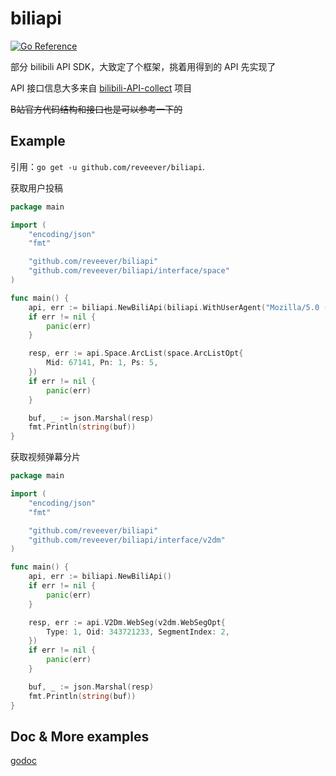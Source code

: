 # biliapi
[![Go Reference](https://pkg.go.dev/badge/github.com/reveever/biliapi.svg)](https://pkg.go.dev/github.com/reveever/biliapi)

部分 bilibili API SDK，大致定了个框架，挑着用得到的 API 先实现了

API 接口信息大多来自 [bilibili-API-collect](https://github.com/SocialSisterYi/bilibili-API-collect) 项目

~~B站官方代码结构和接口也是可以参考一下的~~

## Example

引用：`go get -u github.com/reveever/biliapi`.

获取用户投稿
```go
package main

import (
	"encoding/json"
	"fmt"

	"github.com/reveever/biliapi"
	"github.com/reveever/biliapi/interface/space"
)

func main() {
	api, err := biliapi.NewBiliApi(biliapi.WithUserAgent("Mozilla/5.0 (Windows NT 10.0; Win64; x64; rv:98.0) Gecko/20100101 Firefox/98.0"))
	if err != nil {
		panic(err)
	}

	resp, err := api.Space.ArcList(space.ArcListOpt{
		Mid: 67141, Pn: 1, Ps: 5,
	})
	if err != nil {
		panic(err)
	}

	buf, _ := json.Marshal(resp)
	fmt.Println(string(buf))
}
```

获取视频弹幕分片
```go
package main

import (
	"encoding/json"
	"fmt"

	"github.com/reveever/biliapi"
	"github.com/reveever/biliapi/interface/v2dm"
)

func main() {
	api, err := biliapi.NewBiliApi()
	if err != nil {
		panic(err)
	}

	resp, err := api.V2Dm.WebSeg(v2dm.WebSegOpt{
		Type: 1, Oid: 343721233, SegmentIndex: 2,
	})
	if err != nil {
		panic(err)
	}

	buf, _ := json.Marshal(resp)
	fmt.Println(string(buf))
}
```
## Doc & More examples
[godoc](https://pkg.go.dev/github.com/reveever/biliapi)
